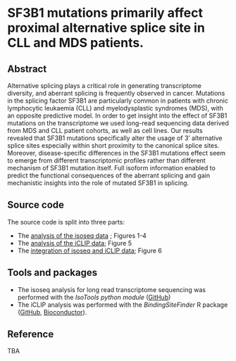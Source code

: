# SF3B1 mutations primarily affect proximal alternative splice site in CLL and MDS patients.

## Abstract

Alternative splicing plays a critical role in generating transcriptome diversity, and aberrant splicing is frequently observed in cancer. Mutations in the splicing factor SF3B1 are particularly common in patients with chronic lymphocytic leukaemia (CLL) and myelodysplastic syndromes (MDS), with an opposite predictive model. In order to get insight into the effect of SF3B1 mutations on the transcriptome we used long-read sequencing data derived from MDS and CLL patient cohorts, as well as cell lines. Our results revealed that SF3B1 mutations specifically alter the usage of 3’ alternative splice sites especially within short proximity to the canonical splice sites. Moreover, disease-specific differences in the SF3B1 mutations effect seem to emerge from different transcriptomic profiles rather than different mechanism of SF3B1 mutation itself. Full isoform information enabled to predict the functional consequences of the aberrant splicing and gain mechanistic insights into the role of mutated SF3B1 in splicing.

## Source code

The source code is split into three parts:

* The [analysis of the isoseq data](https://github.com/ZarnackGroup/go_long2023/tree/main/1%20Isoseq%20Analysis) ; Figures 1-4
* The [analysis of the iCLIP data](https://github.com/ZarnackGroup/go_long2023/tree/main/2%20Binding%20Site%20Analysis); Figure 5
* The [integration of isoseq and iCLIP data](https://github.com/ZarnackGroup/go_long2023/tree/main/3%20Integration%20Analysis); Figure 6

## Tools and packages

* The isoseq analysis for long read transcriptome sequencing was performed with the *IsoTools python module* ([GitHub](https://github.com/MatthiasLienhard/isotools))
* The iCLIP analysis was performed with the *BindingSiteFinder* R package ([GitHub](https://github.com/ZarnackGroup/BindingSiteFinder), [Bioconductor](https://www.bioconductor.org/packages/release/bioc/html/BindingSiteFinder.html)).

## Reference
TBA

